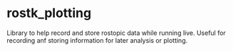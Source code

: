 # rostk_plotting
Library to help record and store rostopic data while running live. Useful for recording anf storing information for later analysis or plotting.
